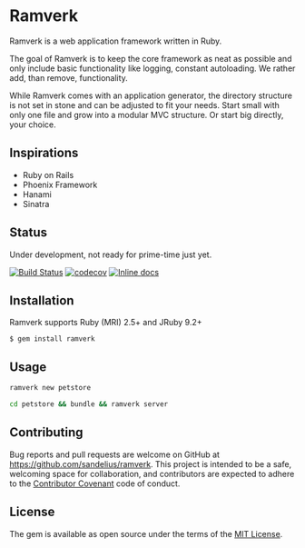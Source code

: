 # Ramverk

Ramverk is a web application framework written in Ruby.

The goal of Ramverk is to keep the core framework as neat as possible and only include basic
functionality like logging, constant autoloading. We rather add, than remove, functionality.

While Ramverk comes with an application generator, the directory structure is not set in stone and
can be adjusted to fit your needs. Start small with only one file and grow into a modular MVC structure.
Or start big directly, your choice.

## Inspirations

- Ruby on Rails
- Phoenix Framework
- Hanami
- Sinatra

## Status

Under development, not ready for prime-time just yet.

[![Build Status](https://travis-ci.org/sandelius/ramverk.svg?branch=master)](https://travis-ci.org/sandelius/ramverk)
[![codecov](https://codecov.io/gh/sandelius/ramverk/branch/master/graph/badge.svg)](https://codecov.io/gh/sandelius/ramverk)
[![Inline docs](http://inch-ci.org/github/sandelius/ramverk.svg?branch=master)](http://inch-ci.org/github/sandelius/ramverk)

## Installation

Ramverk supports Ruby (MRI) 2.5+ and JRuby 9.2+

```
$ gem install ramverk
```

## Usage

```bash
ramverk new petstore
```

```bash
cd petstore && bundle && ramverk server
```

## Contributing

Bug reports and pull requests are welcome on GitHub at https://github.com/sandelius/ramverk. This project is intended to be a safe, welcoming space for collaboration, and contributors are expected to adhere to the [Contributor Covenant](http://contributor-covenant.org) code of conduct.

## License

The gem is available as open source under the terms of the [MIT License](http://opensource.org/licenses/MIT).
